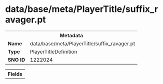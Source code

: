 <h1>data/base/meta/PlayerTitle/suffix_ravager.pt</h1><table><tr><th colspan="100%">Metadata</th></tr><tr><td><b>Name</b></td><td>data/base/meta/PlayerTitle/suffix_ravager.pt</td></tr><tr><td><b>Type</b></td><td>PlayerTitleDefinition</td></tr><tr><td><b>SNO ID</b></td><td>1222024</td></tr></table>

<table><tr><th colspan="100%">Fields</th></tr></table>

